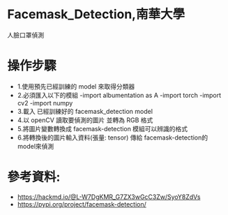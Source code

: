 # Facemask_Detection,南華大學
人臉口罩偵測

# 操作步驟
- 1.使用預先已經訓練的 model 來取得分類器
- 2.必須匯入以下的模組
 -import albumentation as A
 -import torch
 -import cv2
 -import numpy
- 3.載入 已經訓練好的 facemask_detection model
- 4.以 openCV 讀取要偵測的圖片 並轉為 RGB 格式
- 5.將圖片變數轉換成 facemask-detection 模組可以辨識的格式
- 6.將轉換後的圖片輸入資料(張量: tensor) 傳給 facemask-detection的 model來偵測

# 參考資料:
- https://hackmd.io/@L-W7DgKMR_G7ZX3wGcC3Zw/SyoY8ZdVs
- https://pypi.org/project/facemask-detection/
